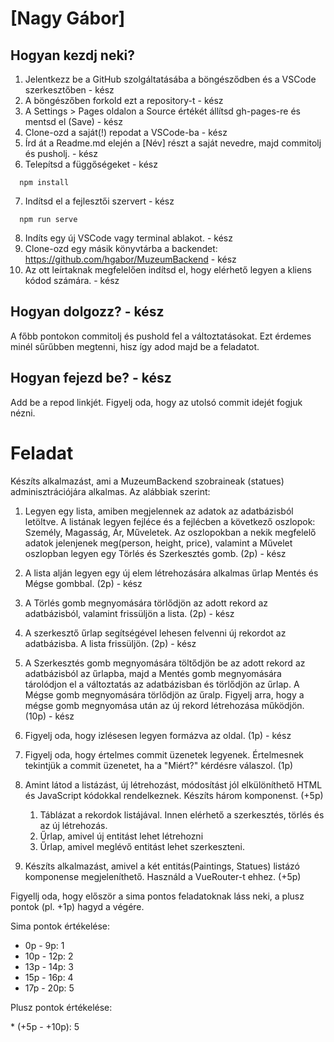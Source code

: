 # [Nagy Gábor]

## Hogyan kezdj neki?

1. Jelentkezz be a GitHub szolgáltatásába a böngésződben és a VSCode szerkesztőben - kész 
2. A böngészőben forkold ezt a repository-t - kész
3. A Settings > Pages oldalon a Source értékét állítsd gh-pages-re és mentsd el (Save) - kész
4. Clone-ozd a saját(!) repodat a VSCode-ba - kész
5. Írd át a Readme.md elején a [Név] részt a saját nevedre, majd commitolj és pusholj. - kész
6. Telepítsd a függőségeket - kész
```
  npm install
```
7. Indítsd el a fejlesztői szervert - kész
```
  npm run serve
```
8. Indíts egy új VSCode vagy terminal ablakot. - kész
9. Clone-ozd egy másik könyvtárba a backendet: https://github.com/hgabor/MuzeumBackend - kész
10. Az ott leírtaknak megfelelően indítsd el, hogy elérhető legyen a kliens kódod számára. - kész

## Hogyan dolgozz? - kész

A főbb pontokon commitolj és pushold fel a változtatásokat. Ezt érdemes minél sűrűbben megtenni, hisz így adod majd be a feladatot.

## Hogyan fejezd be? - kész

Add be a repod linkjét. Figyelj oda, hogy az utolsó commit idejét fogjuk nézni.

# Feladat

Készíts alkalmazást, ami a MuzeumBackend szobraineak (statues) adminisztrációjára alkalmas. Az alábbiak szerint:

1. Legyen egy lista, amiben megjelennek az adatok az adatbázisból letöltve. A listának legyen fejléce és a fejlécben a következő oszlopok: Személy, Magasság, Ár, Műveletek. Az oszlopokban a nekik megfelelő adatok jelenjenek meg(person, height, price), valamint a Művelet oszlopban legyen egy Törlés és Szerkesztés gomb. (2p) - kész

2. A lista alján legyen egy új elem létrehozására alkalmas űrlap Mentés és Mégse gombbal. (2p) - kész

3. A Törlés gomb megnyomására törlődjön az adott rekord az adatbázisból, valamint frissüljön a lista. (2p) - kész

4. A szerkesztő űrlap segítségével lehesen felvenni új rekordot az adatbázisba. A lista frissüljön. (2p) - kész

5. A Szerkesztés gomb megnyomására töltődjön be az adott rekord az adatbázisból az űrlapba, majd a Mentés gomb megnyomására tárolódjon el a változtatás az adatbázisban és törlődjön az űrlap. A Mégse gomb megnyomására törlődjön az űralp. Figyelj arra, hogy a mégse gomb megnyomása után az új rekord létrehozása működjön. (10p) - kész

6. Figyelj oda, hogy izlésesen legyen formázva az oldal. (1p) - kész

7. Figyelj oda, hogy értelmes commit üzenetek legyenek. Értelmesnek tekintjük a commit üzenetet, ha a "Miért?" kérdésre válaszol. (1p)
 
8. Amint látod a listázást, új létrehozást, módosítást jól elkülöníthető HTML és JavaScript kódokkal rendelkeznek. Készíts három komponenst. (+5p)
    1. Táblázat a rekordok listájával. Innen elérhető a szerkesztés, törlés és az új létrehozás.
    2. Űrlap, amivel új entitást lehet létrehozni
    3. Űrlap, amivel meglévő entitást lehet szerkeszteni.

9. Készíts alkalmazást, amivel a két entitás(Paintings, Statues) listázó komponense megjeleníthető. Használd a VueRouter-t ehhez. (+5p)

Figyellj oda, hogy először a sima pontos feladatoknak láss neki, a plusz pontok (pl. +1p) hagyd a végére.

Sima pontok értékelése:
*  0p -  9p: 1
* 10p - 12p: 2
* 13p - 14p: 3
* 15p - 16p: 4
* 17p - 20p: 5

Plusz pontok értékelése:

* (+5p - +10p): 5
